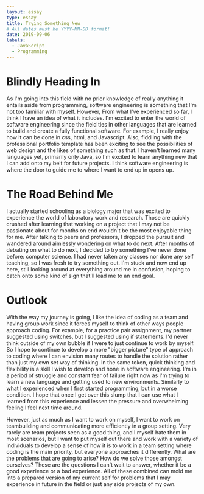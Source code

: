 ```yaml
---
layout: essay
type: essay
title: Trying Something New
# All dates must be YYYY-MM-DD format!
date: 2019-09-06
labels:
  - JavaScript
  - Programming
---
```


# Blindly Heading In #
As I'm going into this field with no prior knowledge of really anything it entails aside from programming, software engineering is something that I'm not too familiar with myself. However, From what I've experienced so far, I think I have an idea of what it includes. I'm excited to enter the world of software engineering since the field ties in other languages that are learned to build and create a fully functional software. For example, I really enjoy how it can be done in css, html, and Javascript. Also, fiddling with the professional portfolio template has been exciting to see the possibilities of web design and the likes of something such as that. I haven't learned many languages yet, primarily only Java, so I'm excited to learn anything new that I can add onto my belt for future projects. I think software engineering is where the door to guide me to where I want to end up in opens up. 

# The Road Behind Me #
I actually started schooling as a biology major that was excited to experience the world of laboratory work and research. Those are quickly crushed after learning that working on a project that I may not be passionate about for months on end wouldn't be the most enjoyable thing for me. After talking to peers and professors, I dropped the pursuit and wandered around aimlessly wondering on what to do next. After months of debating on what to do next, I decided to try something I've never done before: computer science. I had never taken any classes nor done any self teaching, so I was fresh to try something out. I'm stuck and now end up here, still looking around at everything around me in confusion, hoping to catch onto some kind of sign that'll lead me to an end goal.

# Outlook # 
With the way my journey is going, I like the idea of coding as a team and having group work since it forces myself to think of other ways people approach coding. For example, for a practice pair assignment, my partner suggested using switches, but I suggested using if statements. I'd never think outside of my own bubble if I were to just continue to work by myself. So I hope to continue to develop a more "bigger picture" type of approach to coding where I can envision many routes to handle the solution rather than just my own set way of thinking. In the same token, quick thinking and flexibility is a skill I wish to develop and hone in software engineering. I'm in a period of struggle and constant fear of failure right now as I'm trying to learn a new language and getting used to new environments. Similarly to what I experienced when I first started programming, but in a worse condition. I hope that once I get over this slump that I can use what I learned from this experience and lessen the pressure and overwhelming feeling I feel next time around. 

However, just as much as I want to work on myself, I want to work on teambuilding and communicating more efficiently in a group setting. Very rarely are team projects seen as a good thing, and I myself hate them in most scenarios, but I want to put myself out there and work with a variety of individuals to develop a sense of how it is to work in a team setting where coding is the main priority, but everyone approaches it differently. What are the problems that are going to arise? How do we solve those amongst ourselves? These are the questions I can't wait to answer, whether it be a good experience or a bad experience. All of these combined can mold me into a prepared version of my current self for problems that I may experience in future in the field or just any side projects of my own.
